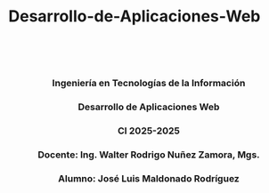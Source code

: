 # Desarrollo-de-Aplicaciones-Web
<!DOCTYPE html>
<html>
    <head>
<meta charset="utf-8" />

<body>
    <br>
    <br>
    <center><img src="https://www.uea.edu.ec/web/v2/wp-content/uploads/2023/02/logo-300x100-color-azul-2-1.png" alt=""></center>
    <br>
    <center><h3>Ingeniería en Tecnologías de la Información</h3></center>
<center><h3>Desarrollo de Aplicaciones Web</h3></center>
<center><h3>CI 2025-2025</h3></center>
    <center><h3>Docente: Ing. Walter Rodrigo Nuñez Zamora, Mgs.</h3></center>
<center><h3>Alumno: José Luis Maldonado Rodríguez</h3></center>
</body>
